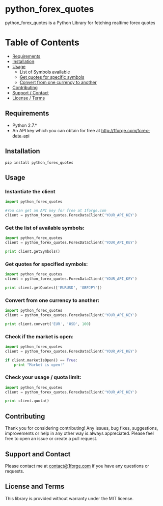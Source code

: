 # python_forex_quotes

python_forex_quotes is a Python Library for fetching realtime forex quotes

# Table of Contents

- [Requirements](#requirements)
- [Installation](#installation)
- [Usage](#usage)
    - [List of Symbols available](#get-the-list-of-available-symbols)
    - [Get quotes for specific symbols](#get-quotes-for-specified-symbols)
    - [Convert from one currency to another](#convert-from-one-currency-to-another)
- [Contributing](#contributing)
- [Support / Contact](#support-and-contact)
- [License / Terms](#license-and-terms)

## Requirements
* Python 2.7.*
* An API key which you can obtain for free at http://1forge.com/forex-data-api

## Installation
```
pip install python_forex_quotes
```
## Usage

### Instantiate the client
```python
import python_forex_quotes

#You can get an API key for free at 1forge.com
client = python_forex_quotes.ForexDataClient('YOUR_API_KEY')
```

### Get the list of available symbols:

```python
import python_forex_quotes
client = python_forex_quotes.ForexDataClient('YOUR_API_KEY')

print client.getSymbols()
```

### Get quotes for specified symbols:
```python
import python_forex_quotes
client = python_forex_quotes.ForexDataClient('YOUR_API_KEY')

print client.getQuotes(['EURUSD', 'GBPJPY'])
```

### Convert from one currency to another:
```python
import python_forex_quotes
client = python_forex_quotes.ForexDataClient('YOUR_API_KEY')

print client.convert('EUR', 'USD', 100)
```

### Check if the market is open:
```python
import python_forex_quotes
client = python_forex_quotes.ForexDataClient('YOUR_API_KEY')

if client.marketIsOpen() == True:
    print "Market is open!"

```

### Check your usage / quota limit:
```python
import python_forex_quotes
client = python_forex_quotes.ForexDataClient('YOUR_API_KEY')

print client.quota()
```

## Contributing
Thank you for considering contributing! Any issues, bug fixes, suggestions, improvements or help in any other way is always appreciated.  Please feel free to open an issue or create a pull request.

## Support and Contact
Please contact me at contact@1forge.com if you have any questions or requests.

## License and Terms
This library is provided without warranty under the MIT license.
